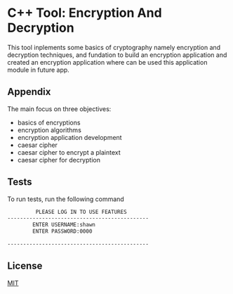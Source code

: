 
# C++ Tool: Encryption And Decryption

This tool inplements some basics of cryptography namely encryption and decryption techniques, and fundation to build an encryption application and created an encryption application where can be used this application module in  future app.
## Appendix


The main focus on three objectives:
- basics of encryptions 
- encryption algorithms 
- encryption application development
- caesar cipher
- caesar cipher to encrypt a plaintext
- caesar cipher for decryption




## Tests

To run tests, run the following command

```bash
         PLEASE LOG IN TO USE FEATURES
---------------------------------------------
        ENTER USERNAME:shawn
        ENTER PASSWORD:0000

---------------------------------------------
```


## License

[MIT](https://choosealicense.com/licenses/mit/)

